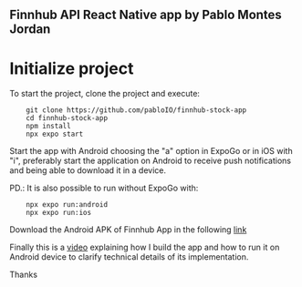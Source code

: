 ## Finnhub API React Native app by Pablo Montes Jordan

# Initialize project
To start the project, clone the project and execute:
```
    git clone https://github.com/pabloIO/finnhub-stock-app
    cd finnhub-stock-app
    npm install
    npx expo start 
```

Start the app with Android choosing the "a" option in ExpoGo or in iOS with "i", preferably start the application on Android to receive push notifications and being able to download it in a device.

PD.: It is also possible to run without ExpoGo with:

```
    npx expo run:android
    npx expo run:ios
```

Download the Android APK of Finnhub App in the following [link](https://expo.dev/accounts/pabloio/projects/finnhub-stock-app/builds/f4e19b5e-7c7a-4c09-9159-6eaf0b784b65)

Finally this is a [video]() explaining how I build the app and how to run it on Android device to clarify technical details of its implementation. 

Thanks
